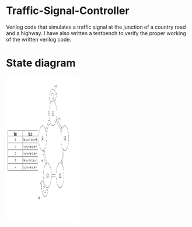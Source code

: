 # Traffic-Signal-Controller
Verilog code that simulates a traffic signal at the junction of a country road and a highway.
I have also written a testbench to verify the proper working of the written verilog code.

# State diagram

<img src="https://github.com/kaustubh77/Traffic-Signal-Controller/blob/master/State%20diagram.jpg" width="200" height="400" />
